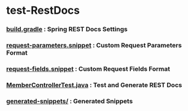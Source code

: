 # test-RestDocs

### [build.gradle](https://github.com/unialto/test-RestDocs/blob/master/build.gradle) : Spring REST Docs Settings

### [request-parameters.snippet](https://github.com/unialto/test-RestDocs/blob/master/src/test/resources/org/springframework/restdocs/templates/request-parameters.snippet) : Custom Request Parameters Format

### [request-fields.snippet](https://github.com/unialto/test-RestDocs/blob/master/src/test/resources/org/springframework/restdocs/templates/request-fields.snippet) : Custom Request Fields Format

### [MemberControllerTest.java](https://github.com/unialto/test-RestDocs/blob/master/src/test/java/com/unialto/test/restdocs/api/member/MemberControllerTest.java) : Test and Generate REST Docs

### [generated-snippets/](https://github.com/unialto/test-RestDocs/tree/master/build/generated-snippets) : Generated Snippets
